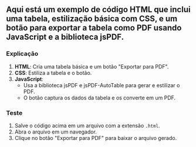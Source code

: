 ## Aqui está um exemplo de código HTML que inclui uma tabela, estilização básica com CSS, e um botão para exportar a tabela como PDF usando JavaScript e a biblioteca jsPDF.


### Explicação
1. **HTML**: Cria uma tabela básica e um botão "Exportar para PDF".
2. **CSS**: Estiliza a tabela e o botão.
3. **JavaScript**:
   - Usa a biblioteca jsPDF e jsPDF-AutoTable para gerar e estilizar o PDF.
   - O botão captura os dados da tabela e os converte em um PDF.

### Teste
1. Salve o código acima em um arquivo com a extensão `.html`.
2. Abra o arquivo em um navegador.
3. Clique no botão "Exportar para PDF" para baixar o arquivo gerado.